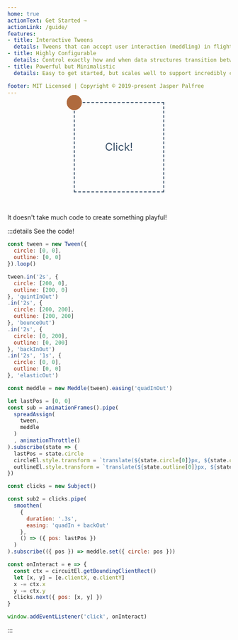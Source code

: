 ```yaml
---
home: true
actionText: Get Started →
actionLink: /guide/
features:
- title: Interactive Tweens
  details: Tweens that can accept user interaction (meddling) in flight, and then gracefully return to the intended state.
- title: Highly Configurable
  details: Control exactly how and when data structures transition between each other.
- title: Powerful but Minimalistic
  details: Easy to get started, but scales well to support incredibly complex projects.

footer: MIT Licensed | Copyright © 2019-present Jasper Palfree
---
```


<style>
.outline, .circle, .target {
  position: absolute;
  top: 0;
  left: 0;
  width: 30px;
  height: 30px;
  margin-left: -18px;
  margin-top: -18px;
  border: 2px solid #af6a3e;
  border-radius: 50%;
}
.outline {
  z-index: 2;
}
.target {
  width: 100px;
  height: 100px;
  margin-left: -50px;
  margin-top: -50px;
  border: none;
  background: none;
}
.circle {
  background: #af6a3e;
  border-color: #af6a3e;
  z-index: 1;
}
.circuit {
  position: relative;
  width: 200px;
  height: 200px;
  margin: auto;
  border: 2px dashed #3a5169;
  text-align: center;
  font-size: 24px;
  color: #3a5169;
  line-height: 200px;
  -webkit-touch-callout: none;
  -webkit-user-select: none;
  -khtml-user-select: none;
  -moz-user-select: none;
  -ms-user-select: none;
  user-select: none;
  margin-bottom: 3rem;
  transform: translateZ(0);
}
</style>

<div ref="circuit" class="circuit">
  <div ref="outline" class="outline"></div>
  <div ref="circle" class="circle"></div>
  <span>Click!</span>
</div>

It doesn't take much code to create something playful!

:::details See the code!

```javascript
const tween = new Tween({
  circle: [0, 0],
  outline: [0, 0]
}).loop()

tween.in('2s', {
  circle: [200, 0],
  outline: [200, 0]
}, 'quintInOut')
.in('2s', {
  circle: [200, 200],
  outline: [200, 200]
}, 'bounceOut')
.in('2s', {
  circle: [0, 200],
  outline: [0, 200]
}, 'backInOut')
.in('2s', '1s', {
  circle: [0, 0],
  outline: [0, 0]
}, 'elasticOut')

const meddle = new Meddle(tween).easing('quadInOut')

let lastPos = [0, 0]
const sub = animationFrames().pipe(
  spreadAssign(
    tween,
    meddle
  )
  , animationThrottle()
).subscribe(state => {
  lastPos = state.circle
  circleEl.style.transform = `translate(${state.circle[0]}px, ${state.circle[1]}px)`
  outlineEl.style.transform = `translate(${state.outline[0]}px, ${state.outline[1]}px)`
})

const clicks = new Subject()

const sub2 = clicks.pipe(
  smoothen(
    {
      duration: '.3s',
      easing: 'quadIn + backOut'
    },
    () => ({ pos: lastPos })
  )
).subscribe(({ pos }) => meddle.set({ circle: pos }))

const onInteract = e => {
  const ctx = circuitEl.getBoundingClientRect()
  let [x, y] = [e.clientX, e.clientY]
  x -= ctx.x
  y -= ctx.y
  clicks.next({ pos: [x, y] })
}

window.addEventListener('click', onInteract)
```

:::

<script>
const { Tween, animationFrames, Meddle, spreadAssign, animationThrottle, smoothen, Subject } = InTween

export default {
  name: 'Home',
  data: () => ({
    state: {}
  }),
  mounted(){
    const circuitEl = this.$refs.circuit
    const circleEl = this.$refs.circle
    const outlineEl = this.$refs.outline
    const tween = new Tween({
      circle: [0, 0],
      outline: [0, 0]
    }).loop()

    tween.in('2s', {
      circle: [200, 0],
      outline: [200, 0]
    }, 'quintInOut')
    .in('2s', {
      circle: [200, 200],
      outline: [200, 200]
    }, 'bounceOut')
    .in('2s', {
      circle: [0, 200],
      outline: [0, 200]
    }, 'backInOut')
    .in('2s', '1s', {
      circle: [0, 0],
      outline: [0, 0]
    }, 'elasticOut')

    const meddle = new Meddle(tween).easing('quadInOut')

    let lastPos = [0, 0]
    const sub = animationFrames().pipe(
      spreadAssign(
        tween,
        meddle
      )
      , animationThrottle()
    ).subscribe(state => {
      lastPos = state.circle
      circleEl.style.transform = `translate(${state.circle[0]}px, ${state.circle[1]}px)`
      outlineEl.style.transform = `translate(${state.outline[0]}px, ${state.outline[1]}px)`
    })

    const clicks = new Subject()

    const sub2 = clicks.pipe(
      smoothen(
        {
          duration: '.3s',
          easing: 'quadIn + backOut'
        },
        () => ({ pos: lastPos })
      )
    ).subscribe(({ pos }) => meddle.set({ circle: pos }))

    const onInteract = e => {
      const ctx = circuitEl.getBoundingClientRect()
      let [x, y] = [e.clientX, e.clientY]
      x -= ctx.x
      y -= ctx.y
      clicks.next({ pos: [x, y] })
    }

    window.addEventListener('click', onInteract)

    this.$on('hook:beforeDestroy', () => {
      window.removeEventListener('click', onInteract)
      sub.unsubscribe()
      sub2.unsubscribe()
    })
  }
}

</script>
